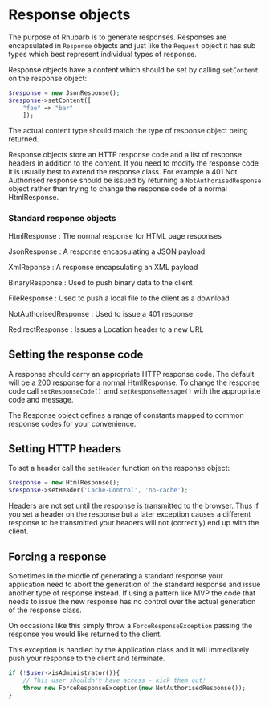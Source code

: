 Response objects
================

The purpose of Rhubarb is to generate responses. Responses are encapsulated in `Response` objects and just like
the `Request` object it has sub types which best represent individual types of response.

Response objects have a content which should be set by calling `setContent` on the response object:

``` php
$response = new JsonResponse();
$response->setContent([
    "foo" => "bar"
    ]);
```

The actual content type should match the type of response object being returned.

Response objects store an HTTP response code and a list of response headers in addition to the content. If you
need to modify the response code it is usually best to extend the response class. For example a 401 Not Authorised
response should be issued by returning a `NotAuthorisedResponse` object rather than trying to change the
response code of a normal HtmlResponse.

### Standard response objects

HtmlResponse
:   The normal response for HTML page responses

JsonResponse
:   A response encapsulating a JSON payload

XmlReponse
:   A response encapsulating an XML payload

BinaryResponse
:   Used to push binary data to the client

FileResponse
:   Used to push a local file to the client as a download

NotAuthorisedResponse
:   Used to issue a 401 response

RedirectResponse
:   Issues a Location header to a new URL

## Setting the response code

A response should carry an appropriate HTTP response code. The default will be a 200 response for a normal
HtmlResponse. To change the response code call `setResponseCode()` amd `setResponseMessage()` with the appropriate
code and message.

The Response object defines a range of constants mapped to common response codes for your convenience.

## Setting HTTP headers

To set a header call the `setHeader` function on the response object:

``` php
$response = new HtmlResponse();
$response->setHeader('Cache-Control', 'no-cache');
```

Headers are not set until the response is transmitted to the browser. Thus if you set a header on the response
but a later exception causes a different response to be transmitted your headers will not (correctly) end up
with the client.

## Forcing a response

Sometimes in the middle of generating a standard response your application need to abort the generation of the
standard response and issue another type of response instead. If using a pattern like MVP the code that
needs to issue the new response has no control over the actual generation of the response class.

On occasions like this simply throw a `ForceResponseException` passing the response you would like returned to the client.

This exception is handled by the Application class and it will immediately push your response to the client and
terminate.

``` php
if (!$user->isAdministrator()){
    // This user shouldn't have access - kick them out!
    throw new ForceResponseException(new NotAuthorisedResponse());
}
```